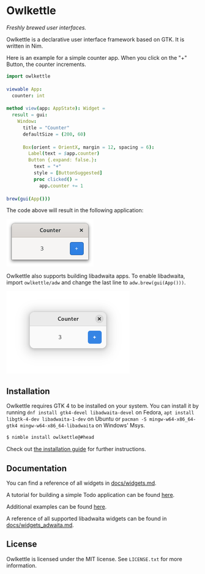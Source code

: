 # Owlkettle
*Freshly brewed user interfaces.*

Owlkettle is a declarative user interface framework based on GTK.
It is written in Nim.

Here is an example for a simple counter app. When you click on the "+" Button, the counter increments.

```nim
import owlkettle

viewable App:
  counter: int

method view(app: AppState): Widget =
  result = gui:
    Window:
      title = "Counter"
      defaultSize = (200, 60)

      Box(orient = OrientX, margin = 12, spacing = 6):
        Label(text = $app.counter)
        Button {.expand: false.}:
          text = "+"
          style = [ButtonSuggested]
          proc clicked() =
            app.counter += 1

brew(gui(App()))
```

The code above will result in the following application:

<img alt="Counter Application" src="docs/assets/introduction.png" width="228px">

Owlkettle also supports building libadwaita apps.
To enable libadwaita, import `owlkettle/adw` and change the last line to `adw.brew(gui(App()))`.

<img alt="Counter Application using Adwaita Stylesheet" src="docs/assets/introduction_adwaita.png" width="322px">

## Installation

Owlkettle requires GTK 4 to be installed on your system.
You can install it by running `dnf install gtk4-devel libadwaita-devel` on Fedora, `apt install libgtk-4-dev libadwaita-1-dev` on Ubuntu or `pacman -S mingw-w64-x86_64-gtk4 mingw-w64-x86_64-libadwaita` on Windows' Msys.

```bash
$ nimble install owlkettle@#head
```

Check out [the installation guide](https://can-lehmann.github.io/owlkettle/docs/installation.html) for further instructions.

## Documentation

You can find a reference of all widgets in [docs/widgets.md](https://github.com/can-lehmann/owlkettle/blob/main/docs/widgets.md).

A tutorial for building a simple Todo application can be found [here](https://can-lehmann.github.io/owlkettle/docs/tutorial.html).

Additional examples can be found [here](https://can-lehmann.github.io/owlkettle/examples/README.html).

A reference of all supported libadwaita widgets can be found in [docs/widgets_adwaita.md](https://github.com/can-lehmann/owlkettle/blob/main/docs/widgets_adwaita.md).

<!--
If you want to cross compile checkout [docs/cross_compiling.md](docs/cross_compiling.md).

A guide for migrating from owlkettle 1.x.x to 2.0.0 [is available here](docs/migrating_1_to_2.md).
-->

## License

Owlkettle is licensed under the MIT license.
See `LICENSE.txt` for more information.
